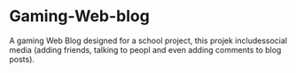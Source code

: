 # Gaming-Web-blog
A gaming Web Blog designed for a school project, this projek includessocial media (adding friends, talking to peopl and even adding comments to blog posts).
